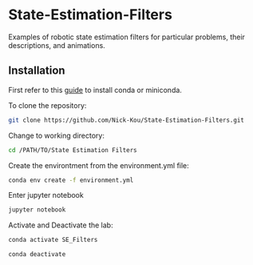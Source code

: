 # State-Estimation-Filters
Examples of robotic state estimation filters for particular problems, their descriptions, and animations.
## Installation

First refer to this [guide](https://docs.conda.io/en/latest/miniconda.html) to install conda or miniconda.

To clone the repository:

```bash
git clone https://github.com/Nick-Kou/State-Estimation-Filters.git
```
Change to working directory:
```bash
cd /PATH/TO/State Estimation Filters
```
Create the environtment from the environment.yml file:
```bash
conda env create -f environment.yml
```
Enter jupyter notebook
```bash
jupyter notebook
```
Activate and Deactivate the lab:
```bash
conda activate SE_Filters

conda deactivate
```
